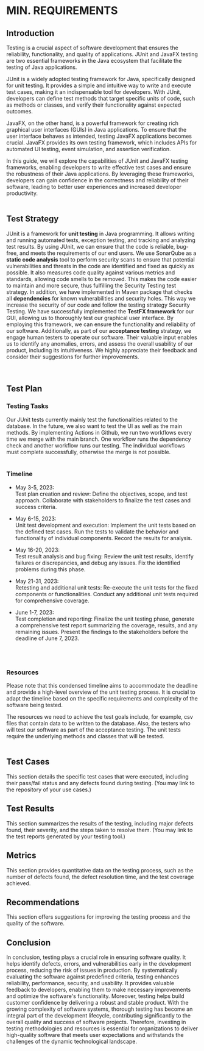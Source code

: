 # MIN. REQUIREMENTS
## Introduction
Testing is a crucial aspect of software development that ensures the reliability, functionality, and quality of applications. JUnit and JavaFX testing are two essential frameworks in the Java ecosystem that facilitate the testing of Java applications.

JUnit is a widely adopted testing framework for Java, specifically designed for unit testing. It provides a simple and intuitive way to write and execute test cases, making it an indispensable tool for developers. With JUnit, developers can define test methods that target specific units of code, such as methods or classes, and verify their functionality against expected outcomes.

JavaFX, on the other hand, is a powerful framework for creating rich graphical user interfaces (GUIs) in Java applications. To ensure that the user interface behaves as intended, testing JavaFX applications becomes crucial. JavaFX provides its own testing framework, which includes APIs for automated UI testing, event simulation, and assertion verification.

In this guide, we will explore the capabilities of JUnit and JavaFX testing frameworks, enabling developers to write effective test cases and ensure the robustness of their Java applications. By leveraging these frameworks, developers can gain confidence in the correctness and reliability of their software, leading to better user experiences and increased developer productivity.
</br> 
</br> 

## Test Strategy
<!--We have implemented functional and non-functional test types so far. Functional test types include unit tests, which are an example of black box testing technique, as they only check for equality of output variables with predefined parameters.-->
JUnit is a framework for **unit testing** in Java programming. It allows writing and running automated tests, exception testing, and tracking and analyzing test results. By using JUnit, we can ensure that the code is reliable, bug-free, and meets the requirements of our end users.
We use SonarQube as a **static code analysis** tool to perform security scans to ensure that potential vulnerabilities and threats in the code are identified and fixed as quickly as possible. It also measures code quality against various metrics and standards, allowing code smells to be removed. This makes the code easier to maintain and more secure, thus fulfilling the Security Testing test strategy.
In addition, we have implemented in Maven package that checks all **dependencies** for known vulnerabilities and security holes. This way we increase the security of our code and follow the testing strategy Security Testing.
We have successfully implemented the **TestFX framework** for our GUI, allowing us to thoroughly test our graphical user interface. By employing this framework, we can ensure the functionality and reliability of our software.
Additionally, as part of our **acceptance testing** strategy, we engage human testers to operate our software. Their valuable input enables us to identify any anomalies, errors, and assess the overall usability of our product, including its intuitiveness. We highly appreciate their feedback and consider their suggestions for further improvements.  
</br> 
</br> 

## Test Plan
<!--This section outlines the specific testing tasks, timelines, and resources required to achieve the testing objectives.-->
### Testing Tasks
Our JUnit tests currently mainly test the functionalities related to the database. In the future, we also want to test the UI as well as the main methods. 
By implementing Actions in Github, we run two workflows every time we merge with the main branch. One workflow runs the dependency check and another workflow runs our testing. The individual workflows must complete successfully, otherwise the merge is not possible.
</br> 
</br> 

### Timeline
- May 3-5, 2023:  
        Test plan creation and review: Define the objectives, scope, and test approach. Collaborate with stakeholders to finalize the test cases and success criteria.

- May 6-15, 2023:  
        Unit test development and execution: Implement the unit tests based on the defined test cases. Run the tests to validate the behavior and functionality of individual components. Record the results for analysis.

- May 16-20, 2023:  
        Test result analysis and bug fixing: Review the unit test results, identify failures or discrepancies, and debug any issues. Fix the identified problems during this phase.

- May 21-31, 2023:  
        Retesting and additional unit tests: Re-execute the unit tests for the fixed components or functionalities. Conduct any additional unit tests required for comprehensive coverage.

- June 1-7, 2023:  
        Test completion and reporting: Finalize the unit testing phase, generate a comprehensive test report summarizing the coverage, results, and any remaining issues. Present the findings to the stakeholders before the deadline of June 7, 2023.
</br> 
</br> 

### Resources
Please note that this condensed timeline aims to accommodate the deadline and provide a high-level overview of the unit testing process. It is crucial to adapt the timeline based on the specific requirements and complexity of the software being tested.  

The resources we need to achieve the test goals include, for example, csv files that contain data to be written to the database. Also, the testers who will test our software as part of the acceptance testing. The unit tests require the underlying methods and classes that will be tested.
</br> 
</br> 

## Test Cases
This section details the specific test cases that were executed, including their pass/fail status and any defects found during testing. (You may link to the repository of your use cases.)

## Test Results
This section summarizes the results of the testing, including major defects found, their severity, and the steps taken to resolve them. (You may link to the test reports generated by your testing tool.)

## Metrics
This section provides quantitative data on the testing process, such as the number of defects found, the defect resolution time, and the test coverage achieved.

## Recommendations
This section offers suggestions for improving the testing process and the quality of the software.

## Conclusion
In conclusion, testing plays a crucial role in ensuring software quality. It helps identify defects, errors, and vulnerabilities early in the development process, reducing the risk of issues in production. By systematically evaluating the software against predefined criteria, testing enhances reliability, performance, security, and usability. It provides valuable feedback to developers, enabling them to make necessary improvements and optimize the software's functionality. Moreover, testing helps build customer confidence by delivering a robust and stable product. With the growing complexity of software systems, thorough testing has become an integral part of the development lifecycle, contributing significantly to the overall quality and success of software projects. Therefore, investing in testing methodologies and resources is essential for organizations to deliver high-quality software that meets user expectations and withstands the challenges of the dynamic technological landscape.

